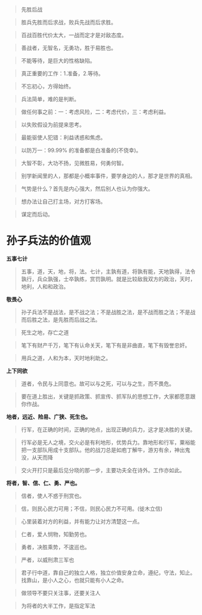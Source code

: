 > 先胜后战

> 胜兵先胜而后求战，败兵先战而后求胜。

> 百战百胜代价太大，一战而定才是对敌态度。

> 善战者，无智名，无勇功，胜于易胜也。

> 不能等待，是巨大的性格缺陷。

> 真正重要的工作：1.准备，2.等待。

> 不忘初心，方得始终。

> 兵法简单，难的是判断。

> 做任何事之前：一：考虑风险，二：考虑代价，三：考虑利益。

> 以失败假设为前提来思考。

> 最能驱使人犯错：利益诱惑和焦虑。

> 以防万一：99.99% 的准备都是白准备的(不侥幸)。

> 大智不彰，大功不扬，见微胜易，何勇何智。

> 别学新闻里的人，那都是小概率事件，要学身边的人，那才是世界的真相。

> 气势是什么？首先是内心强大，然后别人也认为你强大。

> 想办法让自己打主场，对方打客场。

> 谋定而后动。

# 孙子兵法的价值观

**五事七计**

> 五事，道，天，地，将，法。七计，主孰有道，将孰有能，天地孰得，法令孰行，兵众孰强，士卒孰练，赏罚孰明。就是比较敌我双方的政治，天时，地利，人和和政治。

**敬畏心**

> 孙子兵法不是战法，是不战之法；不是战胜之法，是不战而胜之法；不是战而后胜之法，是先胜而后战之法。

> 死生之地，存亡之道

> 笔下有财产千万，笔下有认命关天，笔下有是非曲直，笔下有毁誉忠奸。

> 用兵之道，人和为本，天时地利助之。

**上下同欲**

> 道者，令民与上同意也。故可以与之死，可以与之生，而不畏危。

> 要在道上胜出，关键是抓政策、抓宣传、抓军队的思想工作，大家都愿意跟你作战。



**地者，远近、险易、广狭、死生也。**

>行军，在正确的时间，正确的地点，出现正确的兵力，这才是决胜的关键。

> 行军必是无人之境，交火必是有利地形，优势兵力。靠地形和行军，粟裕能把一支部队用成十支部队。他的战刀总是如庖丁解牛，游刃有余，神出鬼没，从天而降

> 交火开打只是最后见分晓的那一步，主要功夫全在诗外。工作亦如此。



**将者，智、信、仁、勇、严也。**

> 信者，使人不惑于刑赏也。

> 信，则民心民力可用；不信，则民心民力不可用。(徙木立信)

> 心里装着对方的利益，并有能力让对方清楚这一点。

> 仁者，爱人悯物，知勤劳也。

> 勇者，决胜乘势，不逡巡也。

> 严者，以威刑肃三军也

> 君子行中道，靠自己的独立人格，独立价值安身立命，遵纪，守法，知止。找靠山，是小人之心，也就只能有小人之命。

> 做领导不要只关注事，还要关注人

> 为将者的大半工作，是指定军法

